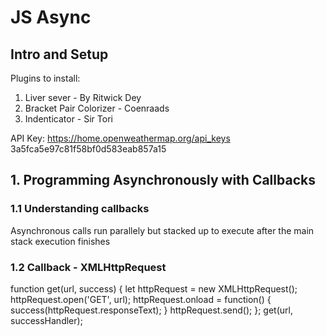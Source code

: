 # JS Async

## Intro and Setup
Plugins to install:
1. Liver sever - By Ritwick Dey
2. Bracket Pair Colorizer - Coenraads
3. Indenticator - Sir Tori

API Key:
https://home.openweathermap.org/api_keys
3a5fca5e97c81f58bf0d583eab857a15

## 1. Programming Asynchronously with Callbacks
### 1.1 Understanding callbacks
Asynchronous calls run parallely but stacked up to execute after the main stack execution finishes

### 1.2 Callback - XMLHttpRequest
function get(url, success) {
    let httpRequest = new XMLHttpRequest();
    httpRequest.open('GET', url);
    httpRequest.onload = function() {
        success(httpRequest.responseText);
    }
    httpRequest.send();
};
get(url, successHandler);